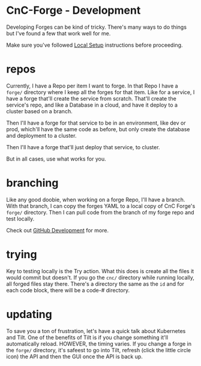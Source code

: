 # CnC-Forge - Development

Developing Forges can be kind of tricky. There's many ways to do things but I've
found a few that work well for me.

Make sure you've followed [Local Setup](Setup.md#Local) instructions before proceeding.

# repos

Currently, I have a Repo per item I want to forge. In that Repo I have a `forge/` directory
where I keep all the forges for that item. Like for a service, I have a forge that'll create
the service from scratch. That'll create the service's repo, and like a Database in a cloud,
and have it deploy to a cluster based on a branch.

Then I'll have a forge for that service to be in an environment, like dev or prod, which'll
have the same code as before, but only create the database and deployment to a cluster.

Then I'll have a forge that'll just deploy that service, to cluster.

But in all cases, use what works for you.

# branching

Like any good doobie, when working on a forge Repo, I'll have a branch. With that branch, I
can copy the forges YAML to a local copy of CnC Forge's `forge/` directory. Then I can pull
code from the branch of my forge repo and test locally.

Check out [GitHub Development](GitHub.md#development) for more.

# trying

Key to testing locally is the Try action. What this does is create all the files it would commit
but doesn't. If you go the `cnc/` directory while running locally, all forged files stay there.
There's a directory the same as the `id` and for each code block, there will be a code-#
directory.

# updating

To save you a ton of frustration, let's have a quick talk about Kubernetes and Tilt. One of the
benefits of Tilt is if you change something it'll automatically reload. HOWEVER, the timing
varies. If you change a forge in the `forge/` directory, it's safeest to go into Tilt, refresh
(click the little circle icon) the API and then the GUI once the API is back up.
